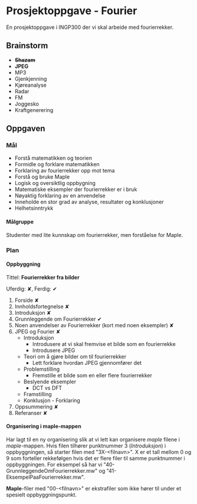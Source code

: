 # Prosjektoppgave - Fourier

En prosjektoppgave i INGP300 der vi skal arbeide med fourierrekker.


## Brainstorm

- ~~**Shazam**~~
- **JPEG**
- MP3
- Gjenkjenning
- Kjøreanalyse
- Radar
- FM
- Joggesko
- Kraftgenerering

## Oppgaven

### Mål

- Forstå matematikken og teorien
- Formidle og forklare matematikken
- Forklaring av fourierrekker opp mot tema
- Forstå og bruke Maple
- Logisk og oversiktlig oppbygning
- Matematiske eksempler der fourierrekker er i bruk
- Nøyaktig forklaring av en anvendelse
- Inneholde en stor grad av analyse, resultater og konklusjoner
- Helhetsinntrykk

#### Målgruppe

Studenter med lite kunnskap om fourierrekker, men forståelse for Maple.

### Plan

#### Oppbyggning

Tittel: **Fourierrekker fra bilder**

Uferdig: &#10008;, Ferdig: &#10004;

1. Forside &#10008;
2. Innholdsfortegnelse &#10008;
3. Introduksjon &#10008;
4. Grunnleggende om Fourierrekker &#10004;
5. Noen anvendelser av Fourierrekker (kort med noen eksempler) &#10008;
6. JPEG og Fourier &#10008;
    - Introduksjon
        - Introdusere at vi skal fremvise et bilde som en fourierrekke
        - Introdusere JPEG
    - Teori om å gjøre bilder om til fourierrekker
        - Lett forklare hvordan JPEG gjennomfører det
    - Problemstilling
        - Fremstille et bilde som en eller flere fourierrekker
    - Beslyende eksempler
        - DCT vs DFT
    - Framstilling
    - Konklusjon - Forklaring
7. Oppsummering &#10008;
8. Referanser &#10008;

#### Organisering i **maple**-mappen

Har lagt til en ny organisering slik at vi lett kan organisere _maple_ filene i _maple_-mappen. Hvis filen tilhører punktnummer 3 (_Introduksjon_) i oppbyggningen, så starter filen med "3X-\<filnavn\>". X er et tall mellom 0 og 9 som forteller rekkefølgen hvis det er flere filer til samme punktnummer i oppbyggningen. For eksempel så har vi "40-GrunnleggendeOmFourierrekker.mw" og "41-EksempelPaaFourierrekker.mw".

**Maple**-filer med "00-\<filnavn\>" er ekstrafiler som ikke hører til under et spesielt oppbyggningspunkt.
